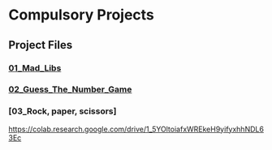 # Compulsory Projects  

## **Project Files**

### [01_Mad_Libs](https://colab.research.google.com/drive/1v5JF892a6MZNWJ3TdGSEkKhHX-8afuWA) 

### [02_Guess_The_Number_Game](https://colab.research.google.com/drive/1BWwmLqcOz6DDW733EfxFI9INwuoOFQyJ)

### [03_Rock, paper, scissors]
https://colab.research.google.com/drive/1_5YOltoiafxWREkeH9yifyxhhNDL63Ec
